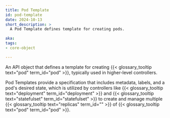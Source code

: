 ```yaml
---
title: Pod Template
id: pod-template
date: 2024-10-13
short_description: >
  A Pod Template defines template for creating pods.

aka: 
tags:
- core-object

---
```

An API object that defines a template for creating {{< glossary_tooltip text="pod" term_id="pod" >}}, typically used in higher-level controllers.

<!--more--> 

Pod Templates provide a specification that includes metadata, labels, and a pod's desired state, which is utilized by controllers like {{< glossary_tooltip text="deployment" term_id="deployment" >}} and {{< glossary_tooltip text="statefulset" term_id="statefulset" >}} to create and manage multiple {{< glossary_tooltip text="replicas" term_id="" >}} of {{< glossary_tooltip text="pod" term_id="pod" >}}.
